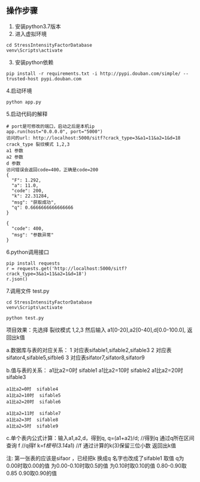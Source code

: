 ## 操作步骤
1. 安装python3.7版本
2. 进入虚拟环境
```
cd StressIntensityFactorDatabase
venv\Scripts\activate
```
3. 安装python依赖
```
pip install -r requirements.txt -i http://pypi.douban.com/simple/ --trusted-host pypi.douban.com
```
4.启动环境
```
python app.py

```

5.启动代码的解释
```
# port是可修改的端口，启动之后是本机ip
app.run(host="0.0.0.0", port="5000")
访问的url: http://localhost:5000/sitf?crack_type=3&a1=11&a2=1&d=18
crack_type 裂纹模式 1,2,3
a1 参数
a2 参数
d 参数
访问错误会返回code=400，正确是code=200
{
  "F": 1.292,
  "a": 11.0,
  "code": 200,
  "k": 22.31284,
  "msg": "获取成功",
  "q": 0.6666666666666666
}

{
  "code": 400,
  "msg": "参数异常"
}
```

6.python调用接口
```
pip install requests
r = requests.get('http://localhost:5000/sitf?crack_type=3&a1=11&a2=1&d=18')
r.json()
```

7.调用文件 test.py
```
cd StressIntensityFactorDatabase
venv\Scripts\activate

python test.py
```


项目效果：先选择 裂纹模式 1,2,3  然后输入 a1[0-20],a2[0-40],d[0.0-100.0],  返回出k值

 a.数据库与表的对应关系：
 1 对应表sifable1,sifable2,sifable3
 2 对应表sifator4,sifable5,sifble6
 3 对应表sifator7,sifator8,sifator9

b.值与表的关系：
    a1比a2=0时  sifable1
    a1比a2=10时  sifable2
    a1比a2=20时  sifable3

    a1比a2=0时  sifable4
    a1比a2=10时  sifable5
    a1比a2=20时  sifable6

    a1比a2=11时  sifable7
    a1比a2=3时  sifable8
    a1比a2=5时  sifable9
 c.单个表内公式计算：输入a1,a2,d，得到q,
      q=(a1+a2)/d; //得到q
   通过q所在区间查询 f  //q得f
   k=f*根号(3.14*a1)   //f 通过计算的k(3)保留三位小数
 返回出k值

注: 第一张表的应该是sifaor ，已经把k  换成q  名字也改成了sifable1
       取值 q为0.00时取0.00的值 为0.00-0.10时取0.5的值  为0.10时取0.10的值
                0.80-0.90取0.85  0.90取0.90的值